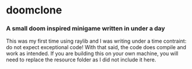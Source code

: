 # doomclone
### A small doom inspired minigame written in under a day

This was my first time using raylib and I was writing under a time contraint: do not expect exceptional code! With that said, the code does compile and work as intended. If you are building this on your own machine, you will need to replace the resource folder as I did not include it here.
